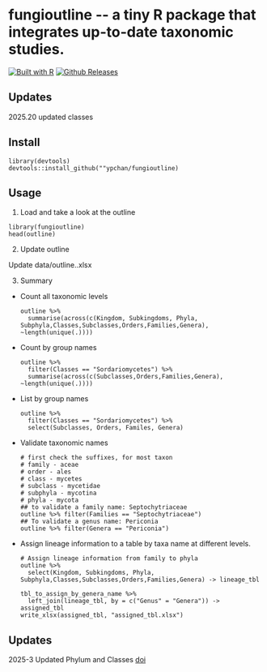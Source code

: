 # fungioutline -- a tiny R package that integrates up-to-date taxonomic studies.

[![Built with R](https://img.shields.io/badge/powered_by-R-6362c2.svg?style=flat)](https://www.r-project.org/)
[![Github Releases](https://img.shields.io/github/downloads/ypchan/fungioutline/latest/total.svg?maxAge=3600)](https://github.com/ypchan/fungioutline/releases)

## Updates
2025.20 updated classes
## Install
```
library(devtools)
devtools::install_github(""ypchan/fungioutline)
```
## Usage
1. Load and take a look at the outline
```
library(fungioutline)
head(outline)
```

2. Update outline
   
Update data/outline.<update>.xlsx

3. Summary

- Count all taxonomic levels
   ```
   outline %>%
     summarise(across(c(Kingdom, Subkingdoms, Phyla, Subphyla,Classes,Subclasses,Orders,Families,Genera), ~length(unique(.))))
   ```
- Count by group names
  ```
  outline %>%
    filter(Classes == "Sordariomycetes") %>%
    summarise(across(c(Subclasses,Orders,Families,Genera), ~length(unique(.))))
  ```
- List by group names
  ```
  outline %>%
    filter(Classes == "Sordariomycetes") %>%
    select(Subclasses, Orders, Familes, Genera)
  ```
- Validate taxonomic names
  ```
  # first check the suffixes, for most taxon
  # family - aceae
  # order - ales
  # class - mycetes
  # subclass - mycetidae
  # subphyla - mycotina
  # phyla - mycota
  ## to validate a family name: Septochytriaceae
  outline %>% filter(Families == "Septochytriaceae")
  ## To validate a genus name: Periconia
  outline %>% filter(Genera == "Periconia")
  ```

- Assign lineage information to a table by taxa name at different levels.
  ```
  # Assign lineage information from family to phyla
  outline %>%
    select(Kingdom, Subkingdoms, Phyla, Subphyla,Classes,Subclasses,Orders,Families,Genera) -> lineage_tbl
  
  tbl_to_assign_by_genera_name %>%
    left_join(lineage_tbl, by = c("Genus" = "Genera")) -> assigned_tbl
  write_xlsx(assigned_tbl, "assigned_tbl.xlsx")
  ```
## Updates
2025-3 Updated Phylum and Classes [doi](https://doi.org/10.1007/s13225-024-00540-z)
  
  
   
